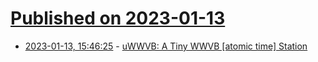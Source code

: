 # [Published on 2023-01-13](index.md)

* [2023-01-13, 15:46:25](https://lobste.rs/s/wxmr9f/uwwvb_tiny_wwvb_atomic_time_station) - [uWWVB: A Tiny WWVB [atomic time] Station](https://www.anishathalye.com/2016/12/26/micro-wwvb/)
